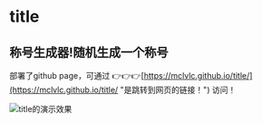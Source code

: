 # title
## 称号生成器!随机生成一个称号
部署了github page，可通过 👉👉👉[https://mclvlc.github.io/title/](https://mclvlc.github.io/title/ "是跳转到网页的链接！") 访问！<br>

![title的演示效果](https://mclvlc.github.io/title/title.gif "title的演示效果")
